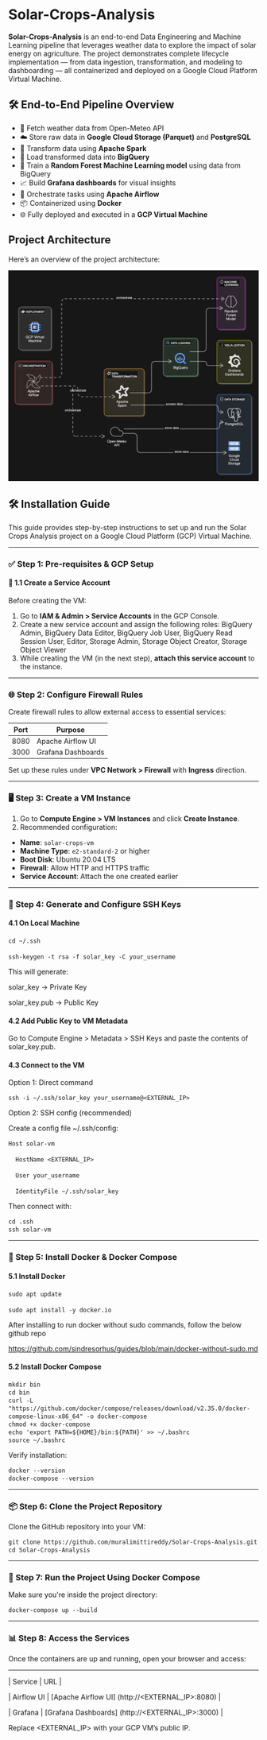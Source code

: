 # Solar-Crops-Analysis
**Solar-Crops-Analysis** is an end-to-end Data Engineering and Machine Learning pipeline that leverages weather data to explore the impact of solar energy on agriculture. The project demonstrates complete lifecycle implementation — from data ingestion, transformation, and modeling to dashboarding — all containerized and deployed on a Google Cloud Platform Virtual Machine.

## 🛠️ End-to-End Pipeline Overview

- 🔄 Fetch weather data from Open-Meteo API
- ☁️ Store raw data in **Google Cloud Storage (Parquet)** and **PostgreSQL**
- 🔧 Transform data using **Apache Spark**
- 🚀 Load transformed data into **BigQuery**
- 🧠 Train a **Random Forest Machine Learning model** using data from BigQuery
- 📈 Build **Grafana dashboards** for visual insights
- 🧩 Orchestrate tasks using **Apache Airflow**
- 📦 Containerized using **Docker**
- 🌐 Fully deployed and executed in a **GCP Virtual Machine**

## Project Architecture

Here’s an overview of the project architecture:

![Project Architecture](images/architecture.png)

## 🛠️ Installation Guide

This guide provides step-by-step instructions to set up and run the Solar Crops Analysis project on a Google Cloud Platform (GCP) Virtual Machine.

---

### ✅ Step 1: Pre-requisites & GCP Setup

#### 🔐 1.1 Create a Service Account

Before creating the VM:

1. Go to **IAM & Admin > Service Accounts** in the GCP Console.
2. Create a new service account and assign the following roles:
  BigQuery Admin,
  BigQuery Data Editor,
  BigQuery Job User,
  BigQuery Read Session User,
  Editor,
  Storage Admin,
  Storage Object Creator,
  Storage Object Viewer
3. While creating the VM (in the next step), **attach this service account** to the instance.
---
### 🌐 Step 2: Configure Firewall Rules

Create firewall rules to allow external access to essential services:

| Port | Purpose            |
|------|--------------------|
| 8080 | Apache Airflow UI  |
| 3000 | Grafana Dashboards |

Set up these rules under **VPC Network > Firewall** with **Ingress** direction.

---

### 🖥️ Step 3: Create a VM Instance

1. Go to **Compute Engine > VM Instances** and click **Create Instance**.
2. Recommended configuration:
- **Name**: `solar-crops-vm`
- **Machine Type**: `e2-standard-2` or higher
- **Boot Disk**: Ubuntu 20.04 LTS
- **Firewall**: Allow HTTP and HTTPS traffic
- **Service Account**: Attach the one created earlier

---
### 🔑 Step 4: Generate and Configure SSH Keys

#### 4.1 On Local Machine

    cd ~/.ssh

    ssh-keygen -t rsa -f solar_key -C your_username

This will generate:

solar_key → Private Key

solar_key.pub → Public Key

#### 4.2 Add Public Key to VM Metadata

Go to Compute Engine > Metadata > SSH Keys and paste the contents of solar_key.pub.

#### 4.3 Connect to the VM

Option 1: Direct command

    ssh -i ~/.ssh/solar_key your_username@<EXTERNAL_IP>

Option 2: SSH config (recommended)

Create a config file ~/.ssh/config:

    Host solar-vm

      HostName <EXTERNAL_IP>
      
      User your_username
      
      IdentityFile ~/.ssh/solar_key
    
Then connect with:

    cd .ssh
    ssh solar-vm

---
### 🐳 Step 5: Install Docker & Docker Compose

#### 5.1 Install Docker

    sudo apt update

    sudo apt install -y docker.io

After installing  to run docker without sudo commands, follow the below github repo

https://github.com/sindresorhus/guides/blob/main/docker-without-sudo.md

#### 5.2 Install Docker Compose

    mkdir bin
    cd bin
    curl -L "https://github.com/docker/compose/releases/download/v2.35.0/docker-compose-linux-x86_64" -o docker-compose
    chmod +x docker-compose
    echo 'export PATH=${HOME}/bin:${PATH}' >> ~/.bashrc
    source ~/.bashrc
    
Verify installation:

    docker --version
    docker-compose --version

---

### 📦 Step 6: Clone the Project Repository

Clone the GitHub repository into your VM:

    git clone https://github.com/muralimittireddy/Solar-Crops-Analysis.git
    cd Solar-Crops-Analysis

---

### 🚀 Step 7: Run the Project Using Docker Compose

Make sure you're inside the project directory:

    docker-compose up --build
---

### 📊  Step 8: Access the Services

Once the containers are up and running, open your browser and access:

 _________________________________________________________________
 
| Service	   |                    URL                              |

| Airflow UI | [Apache Airflow UI] (http://<EXTERNAL_IP>:8080)     |

| Grafana    | [Grafana Dashboards] (http://<EXTERNAL_IP>:3000)    |

 Replace <EXTERNAL_IP> with your GCP VM’s public IP.

